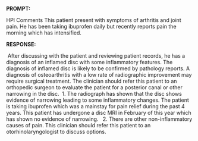 **PROMPT:**

HPI Comments This patient present with symptoms of arthritis and joint pain. He has been taking ibuprofen daily but recently reports pain the morning which has intensified. 

**RESPONSE:**

  After discussing with the patient and reviewing patient records, he has a diagnosis of an inflamed disc with some inflammatory features. The diagnosis of inflamed disc is likely to be confirmed by pathology reports. A diagnosis of osteoarthritis with a low rate of radiographic improvement may require surgical treatment. The clinician should refer this patient to an orthopedic surgeon to evaluate the patient for a posterior canal or other narrowing in the disc.  1. The radiograph has shown that the disc shows evidence of narrowing leading to some inflammatory changes. The patient is taking ibuprofen which was a mainstay for pain relief during the past 4 years. This patient has undergone a disc MRI in February of this year which has shown no evidence of narrowing.   2. There are other non-inflammatory causes of pain. This clinician should refer this patient to an otorhinolaryngologist to discuss options.
